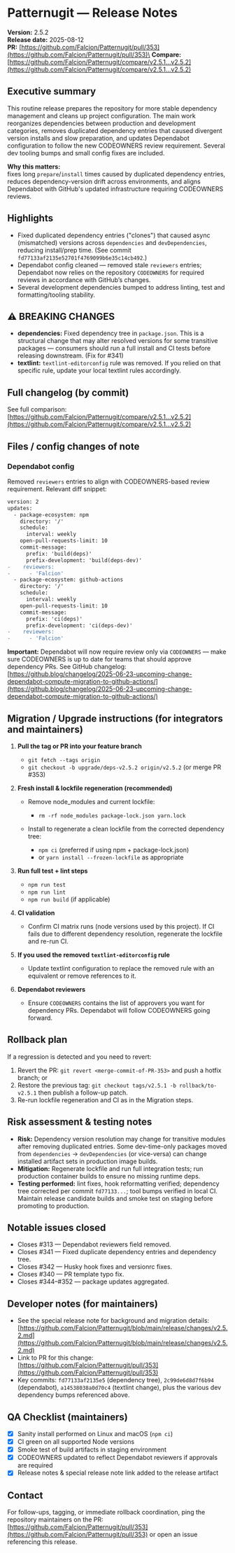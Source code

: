 <!-- markdownlint-disable -->
<!-- textlint-disable -->
# Patternugit — Release Notes

**Version:** 2.5.2\
**Release date:** 2025-08-12\
**PR:** [https://github.com/Falcion/Patternugit/pull/353](https://github.com/Falcion/Patternugit/pull/353)\
**Compare:** [https://github.com/Falcion/Patternugit/compare/v2.5.1...v2.5.2](https://github.com/Falcion/Patternugit/compare/v2.5.1...v2.5.2)

## Executive summary

This routine release prepares the repository for more stable dependency management
and cleans up project configuration. The main work reorganizes dependencies between
production and development categories, removes duplicated dependency entries that
caused divergent version installs and slow preparation, and updates Dependabot configuration
to follow the new CODEOWNERS review requirement. Several dev tooling bumps and small
config fixes are included.

**Why this matters:**\
fixes long `prepare`/`install` times caused by duplicated dependency
entries, reduces dependency-version drift across environments, and aligns Dependabot
with GitHub's updated infrastructure requiring CODEOWNERS reviews.

## Highlights

* Fixed duplicated dependency entries ("clones") that caused async (mismatched)
  versions across `dependencies` and `devDependencies`, reducing install/prep time. (See commit `fd77133af2135e52701f4769099b6e35c14cb492`.)
* Dependabot config cleaned — removed stale `reviewers` entries; Dependabot now
  relies on the repository `CODEOWNERS` for required reviews in accordance with
  GitHub’s changes.
* Several development dependencies bumped to address linting, test and
  formatting/tooling stability.

## ⚠️ BREAKING CHANGES

* **dependencies:** Fixed dependency tree in `package.json`. This is a structural
  change that may alter resolved versions for some transitive packages — consumers
  should run a full install and CI tests before releasing downstream. (Fix for #341)
* **textlint:** `textlint-editorconfig` rule was removed. If you relied on that
  specific rule, update your local textlint rules accordingly.

## Full changelog (by commit)

See full comparison: [https://github.com/Falcion/Patternugit/compare/v2.5.1...v2.5.2](https://github.com/Falcion/Patternugit/compare/v2.5.1...v2.5.2)

## Files / config changes of note

### Dependabot config

Removed `reviewers` entries to align with CODEOWNERS-based review requirement.
Relevant diff snippet:

```diff
version: 2
updates:
  - package-ecosystem: npm
    directory: '/'
    schedule:
      interval: weekly
    open-pull-requests-limit: 10
    commit-message:
      prefix: 'build(deps)'
      prefix-development: 'build(deps-dev)'
-    reviewers:
-      - 'Falcion'
  - package-ecosystem: github-actions
    directory: '/'
    schedule:
      interval: weekly
    open-pull-requests-limit: 10
    commit-message:
      prefix: 'ci(deps)'
      prefix-development: 'ci(deps-dev)'
-    reviewers:
-      - 'Falcion'
```

**Important:** Dependabot will now require review only via `CODEOWNERS` — make
sure CODEOWNERS is up to date for teams that should approve dependency PRs. See
GitHub changelog: [https://github.blog/changelog/2025-06-23-upcoming-change-dependabot-compute-migration-to-github-actions/](https://github.blog/changelog/2025-06-23-upcoming-change-dependabot-compute-migration-to-github-actions/)

## Migration / Upgrade instructions (for integrators and maintainers)

1. **Pull the tag or PR into your feature branch**

   * `git fetch --tags origin`
   * `git checkout -b upgrade/deps-v2.5.2 origin/v2.5.2` (or merge PR #353)

2. **Fresh install & lockfile regeneration (recommended)**

   * Remove node\_modules and current lockfile:

     * `rm -rf node_modules package-lock.json yarn.lock`
   * Install to regenerate a clean lockfile from the corrected dependency tree:

     * `npm ci` (preferred if using npm + package-lock.json)
     * or `yarn install --frozen-lockfile` as appropriate

3. **Run full test + lint steps**

   * `npm run test`
   * `npm run lint`
   * `npm run build` (if applicable)

4. **CI validation**

   * Confirm CI matrix runs (node versions used by this project). If CI fails due to different dependency resolution, regenerate the lockfile and re-run CI.

5. **If you used the removed `textlint-editorconfig` rule**

   * Update textlint configuration to replace the removed rule with an equivalent or remove references to it.

6. **Dependabot reviewers**

   * Ensure `CODEOWNERS` contains the list of approvers you want for dependency PRs. Dependabot will follow CODEOWNERS going forward.

## Rollback plan

If a regression is detected and you need to revert:

1. Revert the PR: `git revert <merge-commit-of-PR-353>` and push a hotfix branch; or
2. Restore the previous tag: `git checkout tags/v2.5.1 -b rollback/to-v2.5.1` then publish a follow-up patch.
3. Re-run lockfile regeneration and CI as in the Migration steps.

## Risk assessment & testing notes

* **Risk:** Dependency version resolution may change for transitive modules after removing duplicated entries. Some dev-time-only packages moved from `dependencies` → `devDependencies` (or vice-versa) can change installed artifact sets in production image builds.
* **Mitigation:** Regenerate lockfile and run full integration tests; run production container builds to ensure no missing runtime deps.
* **Testing performed:** lint fixes, hook reformatting verified; dependency tree corrected per commit `fd77133...`; tool bumps verified in local CI. Maintain release candidate builds and smoke test on staging before promoting to production.

## Notable issues closed

* Closes #313 — Dependabot reviewers field removed.
* Closes #341 — Fixed duplicate dependency entries and dependency tree.
* Closes #342 — Husky hook fixes and versionrc fixes.
* Closes #340 — PR template typo fix.
* Closes #344–#352 — package updates aggregated.

## Developer notes (for maintainers)

* See the special release note for background and migration details:
  [https://github.com/Falcion/Patternugit/blob/main/release/changes/v2.5.2.md](https://github.com/Falcion/Patternugit/blob/main/release/changes/v2.5.2.md)
* Link to PR for this change: [https://github.com/Falcion/Patternugit/pull/353](https://github.com/Falcion/Patternugit/pull/353)
* Key commits: `fd77133af2135e5` (dependency tree), `2c99de6d8d7f6b94` (dependabot), `a14538038a0d70c4` (textlint change), plus the various dev dependency bumps referenced above.

## QA Checklist (maintainers)

* [x] Sanity install performed on Linux and macOS (`npm ci`)
* [x] CI green on all supported Node versions
* [x] Smoke test of build artifacts in staging environment
* [x] CODEOWNERS updated to reflect Dependabot reviewers if approvals are required
* [x] Release notes & special release note link added to the release artifact

## Contact

For follow-ups, tagging, or immediate rollback coordination, ping the repository maintainers on the PR: [https://github.com/Falcion/Patternugit/pull/353](https://github.com/Falcion/Patternugit/pull/353) or open an issue referencing this release.
